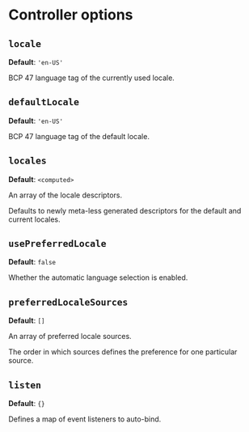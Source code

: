 # Controller options

## `locale`

**Default**: `'en-US'`

BCP 47 language tag of the currently used locale.

## `defaultLocale`

**Default**: `'en-US'`

BCP 47 language tag of the default locale.

## `locales`

**Default**: `<computed>`

An array of the locale descriptors.

Defaults to newly meta-less generated descriptors for the default and current
locales.

## `usePreferredLocale`

**Default**: `false`

Whether the automatic language selection is enabled.

## `preferredLocaleSources`

**Default**: `[]`

An array of preferred locale sources.

The order in which sources defines the preference for one particular source.

## `listen`

**Default**: `{}`

Defines a map of event listeners to auto-bind.
